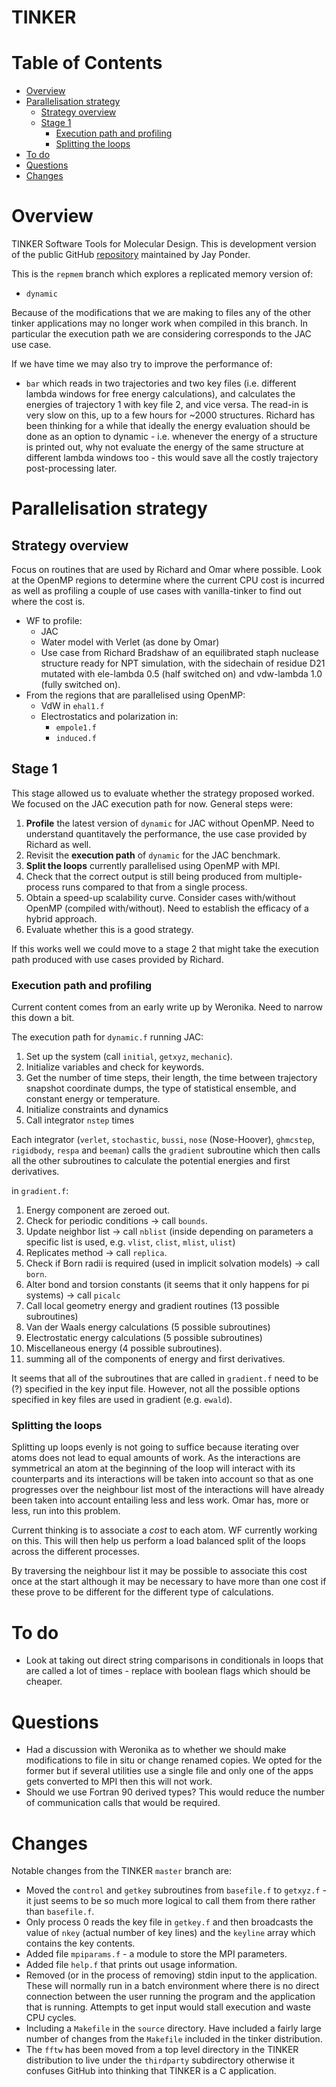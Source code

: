 # TINKER

# Table of Contents

* [Overview](#overview)
* [Parallelisation strategy](#parallelisation-strategy)
  * [Strategy overview](#strategy-overview)
  * [Stage 1](#stage-1)
    * [Execution path and profiling](#execution-path-and-profiling)
    * [Splitting the loops](#splitting-the-loops)
* [To do](#to-do)
* [Questions](#questions)
* [Changes](#changes)


# Overview

TINKER Software Tools for Molecular Design. This is development
version of the public GitHub [repository](https://github.com/jayponder/tinker) 
maintained by Jay Ponder.

This is the `repmem` branch which explores a replicated memory version
of:

* `dynamic`

Because of the modifications that we are making to files any of the
other tinker applications may no longer work when compiled in this
branch. In particular the execution path we are considering corresponds
to the JAC use case.

If we have time we may also try to improve the performance of:

* `bar` which reads in two trajectories and two key files (i.e. different
lambda windows for free energy calculations), and calculates the energies
of trajectory 1 with key file 2, and vice versa. The read-in is very slow
on this, up to a few hours for ~2000 structures. Richard has been thinking
for a while that ideally the energy evaluation should be done as an option
to dynamic - i.e. whenever the energy of a structure is printed out, why
not evaluate the energy of the same structure at different lambda windows
too - this would save all the costly trajectory post-processing later.

# Parallelisation strategy

## Strategy overview

Focus on routines that are used by Richard and Omar where possible.
Look at the OpenMP regions to determine where the current CPU cost is
incurred as well as profiling a couple of use cases with
vanilla-tinker to find out where the cost is.

* WF to profile:
  * JAC 
  * Water model with Verlet (as done by Omar)
  * Use case from Richard Bradshaw of an equilibrated staph nuclease
    structure ready for NPT simulation, with the sidechain of residue
    D21 mutated with ele-lambda 0.5 (half switched on) and vdw-lambda
    1.0 (fully switched on).
* From the regions that are parallelised using OpenMP:
  * VdW in `ehal1.f`
  * Electrostatics and polarization in:
    * `empole1.f`
    * `induced.f`
  
## Stage 1

This stage allowed us to evaluate whether the strategy proposed
worked. We focused on the JAC execution path for now. General steps were:

1. **Profile** the latest version of `dynamic` for JAC without OpenMP. Need to understand quantitavely the performance, the use case provided by Richard as well.
2. Revisit the **execution path** of `dynamic` for the JAC benchmark.
3. **Split the loops** currently parallelised using OpenMP with MPI. 
4. Check that the correct output is still being produced from multiple-process runs compared to that from a single process.
5. Obtain a speed-up scalability curve. Consider cases with/without OpenMP (compiled with/without). Need to establish the efficacy of a hybrid approach.
6. Evaluate whether this is a good strategy.

If this works well we could move to a stage 2 that might take the
execution path produced with use cases provided by Richard.


### Execution path and profiling

Current content comes from an early write up by Weronika. Need to narrow
this down a bit.

The execution path for `dynamic.f` running JAC:

1. Set up the system (call `initial`, `getxyz`, `mechanic`).
2. Initialize variables and check for keywords.
3. Get the number of time steps, their length, the time between trajectory 
   snapshot coordinate dumps, the type of statistical ensemble, and constant 
   energy or temperature.
4. Initialize constraints and dynamics
5. Call integrator `nstep` times

Each integrator (`verlet`, `stochastic`, `bussi`, `nose` (Nose-Hoover),
`ghmcstep`, `rigidbody`, `respa` and `beeman`) calls the `gradient`
subroutine which then calls all the other subroutines to calculate the
potential energies and first derivatives.

in `gradient.f`:

1. Energy component are zeroed out.
2. Check for periodic conditions -> call `bounds`.
3. Update neighbor list -> call `nblist` (inside depending on parameters a 
   specific list is used, e.g. `vlist`, `clist`, `mlist`, `ulist`)
4. Replicates method -> call `replica`.
5. Check if Born radii is required (used in implicit solvation models) -> call `born`.
6. Alter bond and torsion constants (it seems that it only happens for pi systems) 
   -> call `picalc`
7. Call local geometry energy and gradient routines (13 possible subroutines)
8. Van der Waals energy calculations (5 possible subroutines)
9. Electrostatic energy calculations (5 possible subroutines)
10. Miscellaneous energy (4 possible subroutines).
11. summing all of the components of energy and first derivatives.

It seems that all of the subroutines that are called in `gradient.f`
need to be (?) specified in the key input file. However, not all the
possible options specified in key files are used in gradient
(e.g. `ewald`).

### Splitting the loops

Splitting up loops evenly is not going to suffice because iterating over
atoms does not lead to equal amounts of work. As the interactions are
symmetrical an atom at the beginning of the loop will interact with its
counterparts and its interactions will be taken into account so that as
one progresses over the neighbour list most of the interactions will have
already been taken into account entailing less and less work. Omar has,
more or less, run into this problem.

Current thinking is to associate a *cost* to each atom. WF currently 
working on this. This will then help us perform a load balanced split 
of the loops across the different processes. 

By traversing the neighbour list it may be possible to associate this 
cost once at the start although it may be necessary to have more than
one cost if these prove to be different for the different type of
calculations.

# To do

* Look at taking out direct string comparisons in conditionals in
  loops that are called a lot of times - replace with boolean flags
  which should be cheaper.


# Questions

* Had a discussion with Weronika as to whether we should make 
  modifications to file in situ or change renamed copies. We
  opted for the former but if several utilities use a single
  file and only one of the apps gets converted to MPI then 
  this will not work. 
* Should we use Fortran 90 derived types? This would reduce the number
  of communication calls that would be required. 

# Changes

Notable changes from the TINKER `master` branch are:

* Moved the `control` and `getkey` subroutines from 
  `basefile.f` to `getxyz.f` - it just seems to be 
  so much more logical to call them from there rather 
  than `basefile.f`.
* Only process 0 reads the key file in `getkey.f` and then 
  broadcasts the value of `nkey` (actual number of key lines)
  and the `keyline` array which contains the key contents.
* Added file `mpiparams.f` - a module to store the MPI parameters.
* Added file `help.f` that prints out usage information.
* Removed (or in the process of removing) stdin input to the 
  application. These will normally run in a batch environment
  where there is no direct connection between the user running
  the program and the application that is running. Attempts to
  get input would stall execution and waste CPU cycles.
* Including a `Makefile` in the `source` directory. Have included 
  a fairly large number of changes from the `Makefile` included 
  in the tinker distribution.
* The `fftw` has been moved from a top level directory in the TINKER
  distribution to live under the `thirdparty` subdirectory otherwise
  it confuses GitHub into thinking that TINKER is a C application.

